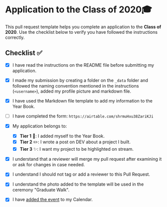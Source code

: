 # Application to the Class of 2020🎓

This pull request template helps you complete an application to the **Class of 2020**. Use the checklist below to verify you have followed the instructions correctly. 

## Checklist ✅

- [X] I have read the instructions on the README file before submitting my application. 
- [X] I made my submission by creating a folder on the `_data` folder and followed the naming convention mentioned in the instructions (`<username>`), added my profile picture and markdown file.
- [X] I have used the Markdown file template to add my information to the Year Book.
- [ ] I have completed the form: `https://airtable.com/shrmuHxu38ZariKJi`
- [X] My application belongs to:
  - [X] **Tier 1** 📖: I added myself to the Year Book.
  - [X] **Tier 2** ✏️: I wrote a post on DEV about a project I built.
  - [X] **Tier 3** ✨: I want my project to be highlighted on stream.
- [X] I understand that a reviewer will merge my pull request after examining it or ask for changes in case needed.
- [X] I understand I should not tag or add a reviewer to this Pull Request.
- [X] I understand the photo added to the template will be used in the ceremony "Graduate Walk". 
- [X] I have [added the event](http://www.google.com/calendar/event?action=TEMPLATE&dates=20200615T160000Z%2F20200615T183000Z&text=%24%20git%20remote%20%3Cgraduation%3E%20%F0%9F%8E%93&location=https%3A%2F%2Fwww.twitch.tv%2Fgithubeducation&details=) to my Calendar.

